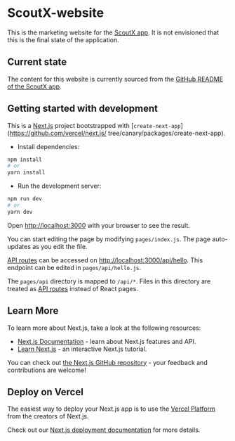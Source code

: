# ScoutX-website

This is the marketing website for the [ScoutX app](https://github.com/alphacentauri82/scoutx). It is
not envisioned that this is the final state of the application.

## Current state

The content for this website is currently sourced from the
[GitHub README of the ScoutX app](https://github.com/alphacentauri82/scoutx).

## Getting started with development

This is a [Next.js](https://nextjs.org/) project bootstrapped with
[`create-next-app`](https://github.com/vercel/next.js/ tree/canary/packages/create-next-app).

- Install dependencies:

```bash
npm install
# or
yarn install
```

- Run the development server:

```bash
npm run dev
# or
yarn dev
```

Open [http://localhost:3000](http://localhost:3000) with your browser to see the result.

You can start editing the page by modifying `pages/index.js`. The page auto-updates as you edit the
file.

[API routes](https://nextjs.org/docs/api-routes/introduction) can be accessed on
[http://localhost:3000/api/hello](http://localhost:3000/api/hello). This endpoint can be edited in
`pages/api/hello.js`.

The `pages/api` directory is mapped to `/api/*`. Files in this directory are treated as
[API routes](https://nextjs.org/docs/api-routes/introduction) instead of React pages.

## Learn More

To learn more about Next.js, take a look at the following resources:

- [Next.js Documentation](https://nextjs.org/docs) - learn about Next.js features and API.
- [Learn Next.js](https://nextjs.org/learn) - an interactive Next.js tutorial.

You can check out [the Next.js GitHub repository](https://github.com/vercel/next.js/) - your
feedback and contributions are welcome!

## Deploy on Vercel

The easiest way to deploy your Next.js app is to use the
[Vercel Platform](https://vercel.com/new?utm_medium=default-template&filter=next.js&utm_source=create-next-app&utm_campaign=create-next-app-readme)
from the creators of Next.js.

Check out our [Next.js deployment documentation](https://nextjs.org/docs/deployment) for more
details.
